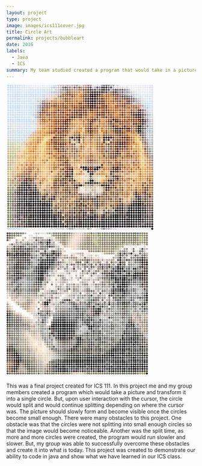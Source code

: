 ```yaml
---
layout: project
type: project
image: images/ics111cover.jpg
title: Circle Art
permalink: projects/bubbleart
date: 2016
labels:
  - Java
  - ICS
summary: My team studied created a program that would take in a picture and transform it into a circle where it would ultimatly revil the picture in the end after multiple splits of the circle. 
---
```


<img class="ui top aligned tiny image" src="../images/ics111lion.jpg">
<img class="ui top aligned tiny image" src="../images/ics111koala.jpg">


This was a final project created for ICS 111. In this project me and my group members created a program which would take a picture and transform it into a single circle. But, upon user interaction with the cursor, the circle would split and would continue splitting depending on where the cursor was. The picture should slowly form and become visible once the circles become small enough. There were many obstacles to this project. One obstacle was that the circles were not splitting into small enough circles so that the image would become noticeable. Another was the split time, as more and more circles were created, the program would run slowler and slower. But, my group was able to successfully overcome these obstacles and create it into what is today. This project was created to demonstrate our ability to code in java and show what we have learned in our ICS class. 
